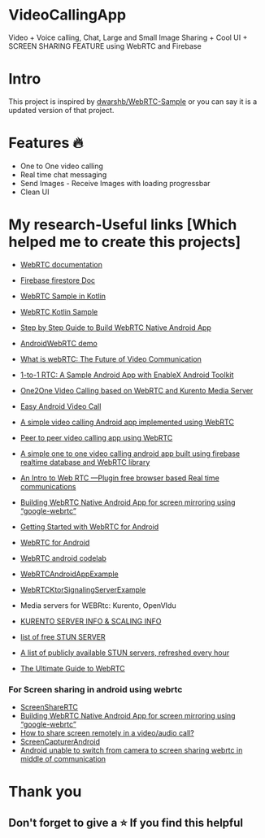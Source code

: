 # VideoCallingApp
Video + Voice calling, Chat, Large and Small Image Sharing + Cool UI + SCREEN SHARING FEATURE using WebRTC and Firebase


# Intro
This project is inspired by [dwarshb/WebRTC-Sample](https://github.com/dwarshb/WebRTC-Sample) or you can say it is a updated version of that project.

# Features :fire:
* One to One video calling 
* Real time chat messaging 
* Send Images - Receive Images with loading progressbar
* Clean UI

# My research-Useful links [Which helped me to create this projects]

* [WebRTC documentation](https://webrtc.github.io/webrtc-org/native-code/android/)
* [Firebase firestore Doc](https://firebase.google.com/docs/firestore/manage-data/add-data)

* [WebRTC Sample in Kotlin](https://proandroiddev.com/webrtc-sample-in-kotlin-e584681ed7fc)
* [WebRTC Kotlin Sample](https://github.com/developerspace-samples/WebRTC-Kotlin-Sample)

* [Step by Step Guide to Build WebRTC Native Android App](https://medium.com/@shivammaindola07/step-by-step-guide-to-build-webrtc-native-android-app-47898caa1594)
* [AndroidWebRTC demo](https://github.com/shivammaindola/AndroidWebRTC)

* [What is webRTC: The Future of Video Communication](https://www.videosdk.live/blog/webrtc#d-communication)

* [1-to-1 RTC: A Sample Android App with EnableX Android Toolkit](https://github.com/EnableX/1-to-1-Video-Chat-Android-App-Sample-With-Annotation)
* [One2One Video Calling based on WebRTC and Kurento Media Server](https://github.com/ShaKristen13kij/seereality3)
* [Easy Android Video Call](https://github.com/ashiqursuperfly/AndroidEasyVidChat)
* [A simple video calling Android app implemented using WebRTC ](https://github.com/MichaelTheBestProgrammerInTheWorld/WebRtcTest1)
* [Peer to peer video calling app using WebRTC ](https://github.com/cannizarro/DoorBhash)
* [A simple one to one video calling android app built using firebase realtime database and WebRTC library](https://github.com/miniproj-collab/VideoCalling_MiniProj)
* [An Intro to Web RTC —Plugin free browser based Real time communications](https://medium.com/@chndrkkv/an-intro-to-web-rtc-plugin-free-browser-based-real-time-communications-c6e087970c5a)
* [Building WebRTC Native Android App for screen mirroring using “google-webrtc”](https://medium.com/@chndrkkv/building-webrtc-native-android-app-for-screen-mirroring-using-google-webrtc-7d87049dd27b)
* [Getting Started with WebRTC for Android](https://vivekc.xyz/getting-started-with-webrtc-for-android-daab1e268ff4)
* [WebRTC for Android](https://amryousef.me/android-webrtc)
* [WebRTC android codelab](https://github.com/amrfarid140/webrtc-android-codelab/blob/step%2Flocal-video/server/src/me/amryousef/Application.kt)

* [WebRTCAndroidAppExample](https://github.com/artem-bagritsevich/WebRTCAndroidAppExample)
* [WebRTCKtorSignalingServerExample](https://github.com/artem-bagritsevich/WebRTCKtorSignalingServerExample)

* Media servers for WEBRtc: Kurento, OpenVIdu
* [KURENTO SERVER INFO & SCALING INFO](https://testrtc.com/sessions-kurento-server/)

* [list of free STUN SERVER](https://gist.github.com/zziuni/3741933)
* [A list of publicly available STUN servers, refreshed every hour](https://github.com/pradt2/always-online-stun)

* [The Ultimate Guide to WebRTC](https://www.liveswitch.io/ultimate-guide-to-webrtc)

### For Screen sharing in android using webrtc

* [ScreenShareRTC](https://github.com/Jeffiano/ScreenShareRTC)
* [Building WebRTC Native Android App for screen mirroring using “google-webrtc”](https://medium.com/@chndrkkv/building-webrtc-native-android-app-for-screen-mirroring-using-google-webrtc-7d87049dd27b)
* [How to share screen remotely in a video/audio call?](https://stackoverflow.com/questions/54690592/how-to-share-screen-remotely-in-a-video-audio-call)
* [ScreenCapturerAndroid](https://chromium.googlesource.com/external/webrtc/+/b75f2541c942e2f35c3b7d7003ed17504176ced1/webrtc/api/android/java/src/org/webrtc/ScreenCapturerAndroid.java)
* [Android unable to switch from camera to screen sharing webrtc in middle of communication](https://stackoverflow.com/questions/64998619/android-unable-to-switch-from-camera-to-screen-sharing-webrtc-in-middle-of-commu)



# Thank you
## Don't forget to give a :star: If you find this helpful
